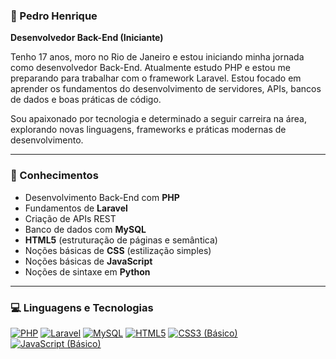 ### 🚀 Pedro Henrique  
**Desenvolvedor Back-End (Iniciante)**  

Tenho 17 anos, moro no Rio de Janeiro e estou iniciando minha jornada como desenvolvedor Back-End. Atualmente estudo PHP e estou me preparando para trabalhar com o framework Laravel. Estou focado em aprender os fundamentos do desenvolvimento de servidores, APIs, bancos de dados e boas práticas de código.  

Sou apaixonado por tecnologia e determinado a seguir carreira na área, explorando novas linguagens, frameworks e práticas modernas de desenvolvimento.

---

### 🧠 Conhecimentos

- Desenvolvimento Back-End com **PHP**
- Fundamentos de **Laravel**
- Criação de APIs REST
- Banco de dados com **MySQL**
- **HTML5** (estruturação de páginas e semântica)
- Noções básicas de **CSS** (estilização simples)
- Noções básicas de **JavaScript**
- Noções de sintaxe em **Python**

---

### 💻 Linguagens e Tecnologias

[![PHP](https://img.shields.io/badge/-PHP-777BB4?style=flat&logo=php&logoColor=white)]()
[![Laravel](https://img.shields.io/badge/-Laravel-FF2D20?style=flat&logo=laravel&logoColor=white)]()
[![MySQL](https://img.shields.io/badge/-MySQL-4479A1?style=flat&logo=mysql&logoColor=white)]()
[![HTML5](https://img.shields.io/badge/-HTML5-E34F26?style=flat&logo=html5&logoColor=white)]()
[![CSS3 (Básico)](https://img.shields.io/badge/-CSS3-1572B6?style=flat&logo=css3&logoColor=white)]()
[![JavaScript (Básico)](https://img.shields.io/badge/-JavaScript-F7DF1E?style=flat&logo=javascript&logoColor=black)]()

